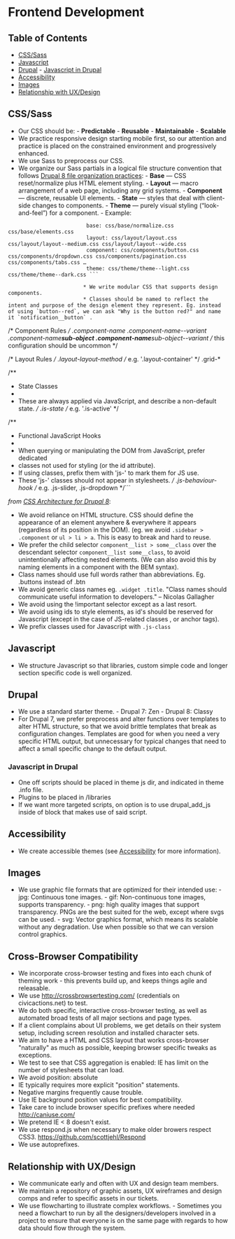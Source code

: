 # Frontend Development

## Table of Contents

* [CSS/Sass](#css-sass)
* [Javascript](#javascript)
* [Drupal](#drupal)
    \- [Javascript in Drupal](#javascript-drupal)
* [Accessibility](#accessibility)
* [Images](#images)
* [Relationship with UX/Design](#ux-design)

## <a name="css-sass"></a>CSS/Sass

* Our CSS should be:
    \- **Predictable**
    \- **Reusable**
    \- **Maintainable**
    \- **Scalable**
* We practice responsive design starting mobile first, so our attention and practice is placed on the constrained environment and progressively enhanced.
* We use Sass to preprocess our CSS.
* We organize our Sass partials in a logical file structure convention that follows [Drupal 8 file organization practices](https://www.drupal.org/node/1887922):
    \- **Base** — CSS reset/normalize plus HTML element styling.
    \- **Layout** — macro arrangement of a web page, including any grid systems.
    \- **Component** — discrete, reusable UI elements.
    \- **State** — styles that deal with client-side changes to components.
    \- **Theme** — purely visual styling (“look-and-feel”) for a component.
    \- Example:

````css:
                         base: css/base/normalize.css css/base/elements.css
                         layout: css/layout/layout.css css/layout/layout--medium.css css/layout/layout--wide.css
                         component: css/components/button.css css/components/dropdown.css css/components/pagination.css css/components/tabs.css …
                         theme: css/theme/theme--light.css css/theme/theme--dark.css ```

                        * We write modular CSS that supports design components.
                        * Classes should be named to reflect the intent and purpose of the design element they represent. Eg. instead of using `button--red`, we can ask "Why is the button red?" and name it `notification__button` .
````

/* Component Rules */
.component-name
.component-name--variant
.component-name**sub-object
.component-name**sub-object--variant  /* this configuration should be uncommon */

/* Layout Rules */
.layout-layout-method  /* e.g. '.layout-container' */
.grid-\*

/\*\*

* State Classes
* 
* These are always applied via JavaScript, and describe a non-default state.
   */
  .is-state  /* e.g. '.is-active' \*/

/\*\*

* Functional JavaScript Hooks
* 
* When querying or manipulating the DOM from JavaScript, prefer dedicated
* classes not used for styling (or the id attribute).
* If using classes, prefix them with 'js-' to mark them for JS use.
* These 'js-' classes should not appear in stylesheets.
   */
  .js-behaviour-hook  /* e.g. .js-slider, .js-dropdown \*/\```

*from [CSS Architecture for Drupal 8](https://www.drupal.org/docs/develop/standards/css/css-architecture-for-drupal-8)*:

* We avoid reliance on HTML structure. CSS should define the appearance of an element anywhere & everywhere it appears (regardless of its position in the DOM). (eg. we avoid `.sidebar > .component` or `ul > li > a`. This is easy to break and hard to reuse.
* We prefer the child selector `component__list > some__class` over the descendant selector `component__list some__class`, to avoid unintentionally affecting nested elements. (We can also avoid this by naming elements in a component with the BEM syntax).
* Class names should use full words rather than abbreviations. Eg. .buttons instead of .btn
* We avoid generic class names eg. `.widget .title`. "Class names should communicate useful information to developers." – Nicolas Gallagher
* We avoid using the !important selector except as a last resort.
* We avoid using ids to style elements, as id's should be reserved for Javascript (except in the case of JS-related classes , or anchor tags).
* We prefix classes used for Javascript with `.js-class`

## <a name="javascript"></a>Javascript

* We structure Javascript so that libraries, custom simple code and longer section specific code is well organized.

## <a name="drupal"></a>Drupal

* We use a standard starter theme.
    \- Drupal 7: Zen
    \- Drupal 8: Classy
* For Drupal 7, we prefer preprocess and alter functions over templates to alter HTML structure, so that we avoid brittle templates that break as configuration changes. Templates are good for when you need a very specific HTML output, but unnecessary for typical changes that need to affect a small specific change to the default output.

### <a name="javascript-drupal"></a>Javascript in Drupal

* One off scripts should be placed in theme js dir, and indicated in theme .info file.
* Plugins to be placed in /libraries
* If we want more targeted scripts, on option is to use drupal_add_js inside of block that makes use of said script.

## <a name="accessibility"></a>Accessibility

* We create accessible themes (see [Accessibility](accessibility.md) for more information).

## <a name="images"></a>Images

* We use graphic file formats that are optimized for their intended use:
    \- jpg: Continuous tone images.
    \- gif: Non-continuous tone images, supports transparency.
    \- png: high quality images that support transparency. PNGs are the best suited for the web, except where svgs can be used.
    \- svg: Vector graphics format, which means its scalable without any degradation. Use when possible so that we can version control graphics.

## <a name="cross-browser-compatibility"></a>Cross-Browser Compatibility

* We incorporate cross-browser testing and fixes into each chunk of theming work - this prevents build up, and keeps things agile and releasable.
* We use <http://crossbrowsertesting.com/> (credentials on civicactions.net) to test.
* We do both specific, interactive cross-browser testing, as well as automated broad tests of all major sections and page types.
* If a client complains about UI problems, we get details on their system setup, including screen resolution and installed character sets.
* We aim to have a HTML and CSS layout that works cross-browser "naturally" as much as possible, keeping browser specific tweaks as exceptions.
* We test to see that CSS aggregation is enabled: IE has limit on the number of stylesheets that can load.
* We avoid position: absolute
* IE typically requires more explicit "position" statements.
* Negative margins frequently cause trouble.
* Use IE background position values for best compatibility.
* Take care to include browser specific prefixes where needed <http://caniuse.com/>
* We pretend IE &lt; 8 doesn't exist.
* We use respond.js when necessary to make older browers respect CSS3. <https://github.com/scottjehl/Respond>
* We use autoprefixes.

## <a name="ux-design"></a>Relationship with UX/Design

* We communicate early and often with UX and design team members.
* We maintain a repository of graphic assets, UX wireframes and design comps and refer to specific assets in our tickets.
* We use flowcharting to illustrate complex workflows.
    \- Sometimes you need a flowchart to run by all the designers/developers involved in a project to ensure that everyone is on the same page with regards to how data should flow through the system.
